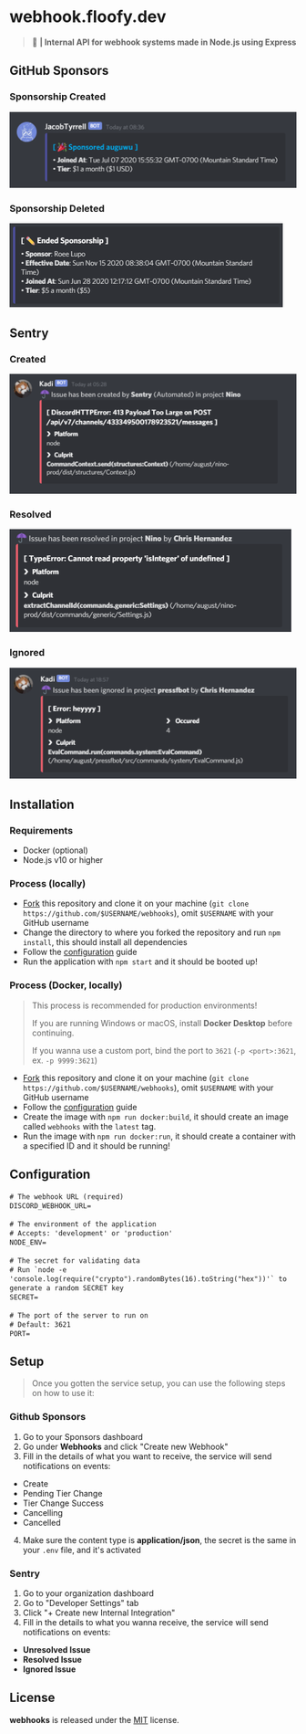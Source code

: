 # webhook.floofy.dev
> :chestnut: **| Internal API for webhook systems made in Node.js using Express**

## GitHub Sponsors
### Sponsorship Created
![created sponsor](./assets/github/created.png)

### Sponsorship Deleted
![deleted sponsor](./assets/github/deleted.png)

## Sentry
### Created
![created issue](./assets/sentry/issue.png)

### Resolved
![resolved issue](./assets/sentry/resolved.png)

### Ignored
![ignored issue](./assets/sentry/ignored.png)

## Installation
### Requirements
- Docker (optional)
- Node.js v10 or higher

### Process (locally)
- [Fork](https://github.com/auguwu/webhooks/fork) this repository and clone it on your machine (``git clone https://github.com/$USERNAME/webhooks``), omit `$USERNAME` with your GitHub username
- Change the directory to where you forked the repository and run `npm install`, this should install all dependencies
- Follow the [configuration](#configuration) guide
- Run the application with `npm start` and it should be booted up!

### Process (Docker, locally)
> This process is recommended for production environments!
>
> If you are running Windows or macOS, install **Docker Desktop** before continuing.
>
> If you wanna use a custom port, bind the port to `3621` (`-p <port>:3621`, ex. `-p 9999:3621`)

- [Fork](https://github.com/auguwu/webhooks/fork) this repository and clone it on your machine (``git clone https://github.com/$USERNAME/webhooks``), omit `$USERNAME` with your GitHub username
- Follow the [configuration](#configuration) guide
- Create the image with `npm run docker:build`, it should create an image called `webhooks` with the `latest` tag.
- Run the image with `npm run docker:run`, it should create a container with a specified ID and it should be running!

## Configuration
```env
# The webhook URL (required)
DISCORD_WEBHOOK_URL=

# The environment of the application
# Accepts: 'development' or 'production'
NODE_ENV=

# The secret for validating data
# Run `node -e 'console.log(require("crypto").randomBytes(16).toString("hex"))'` to generate a random SECRET key
SECRET=

# The port of the server to run on
# Default: 3621
PORT=
```

## Setup
> Once you gotten the service setup, you can use the following steps on how to use it:

### Github Sponsors
1. Go to your Sponsors dashboard
2. Go under **Webhooks** and click "Create new Webhook"
3. Fill in the details of what you want to receive, the service will send notifications on events:
  - Create
  - Pending Tier Change
  - Tier Change Success
  - Cancelling
  - Cancelled
4. Make sure the content type is **application/json**, the secret is the same in your `.env` file, and it's activated

### Sentry
1. Go to your organization dashboard
2. Go to "Developer Settings" tab
3. Click "+ Create new Internal Integration"
4. Fill in the details to what you wanna receive, the service will send notifications on events:
  - **Unresolved Issue**
  - **Resolved Issue**
  - **Ignored Issue**

## License
**webhooks** is released under the [MIT](/LICENSE) license.
